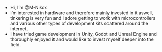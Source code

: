 - Hi, I’m @M-Nikox
- I’m interested in hardware and therefore mainly invested in it aswell, tinkering is very fun and I adore getting to work with microcontrollers and various other types of development kits scattered around the internet.
- I have tried game development in Unity, Godot and Unreal Engine and thoroughly enjoyed it and would like to invest myself deeper into the field.

<!---
M-Nikox/M-Nikox is a ✨ special ✨ repository because its `README.md` (this file) appears on your GitHub profile.
You can click the Preview link to take a look at your changes.
--->
